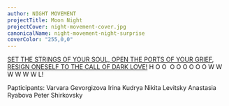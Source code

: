 ```yaml
---
author: NIGHT MOVEMENT
projectTitle: Moon Night
projectCover: night-movement-cover.jpg
canonicalName: night-movement-night-surprise
coverColor: "255,0,0"
---
```


[SET THE STRINGS OF YOUR SOUL, OPEN THE PORTS OF YOUR GRIEF, RESIGN ONESELF TO THE CALL OF DARK LOVE!][1]
H O  O  O  O  O  O  O  O W W W W W W L!

Papticipants:
Varvara Gevorgizova
Irina Kudrya
Nikita Levitsky
Anastasia Ryabova
Peter Shirkovsky

[1]:	https://docs.google.com/spreadsheets/d/1er3GHmQH-4JnEC58ZrFpgyUM3de2y3Qb8udQ_5pNel8/edit#gid=17508496%20